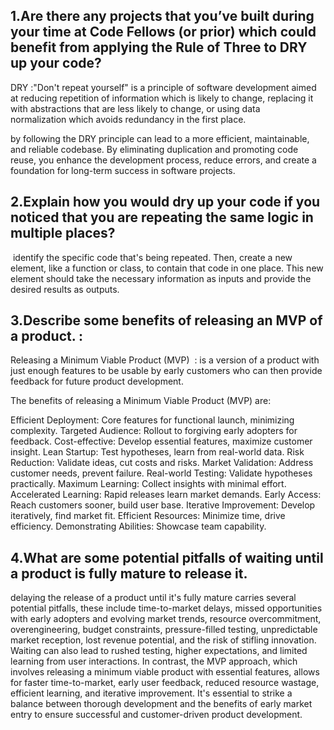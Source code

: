 ## 1.Are there any projects that you’ve built during your time at Code Fellows (or prior) which could benefit from applying the Rule of Three to DRY up your code?

DRY :"Don't repeat yourself" is a principle of software development aimed at reducing repetition of information which is likely to change, replacing it with abstractions that are less likely to change, or using data normalization which avoids redundancy in the first place.

by following the DRY principle can lead to a more efficient, maintainable, and reliable codebase. By eliminating duplication and promoting code reuse, you enhance the development process, reduce errors, and create a foundation for long-term success in software projects.

 ## 2.Explain how you would dry up your code if you noticed that you are repeating the same logic in multiple places?

 identify the specific code that's being repeated. Then, create a new element, like a function or class, to contain that code in one place. This new element should take the necessary information as inputs and provide the desired results as outputs.




## 3.Describe some benefits of releasing an MVP of a product. :

Releasing a Minimum Viable Product (MVP)  : is a version of a product with just enough features to be usable by early customers who can then provide feedback for future product development.




The benefits of releasing a Minimum Viable Product (MVP) are:

Efficient Deployment: Core features for functional launch, minimizing complexity.
Targeted Audience: Rollout to forgiving early adopters for feedback.
Cost-effective: Develop essential features, maximize customer insight.
Lean Startup: Test hypotheses, learn from real-world data.
Risk Reduction: Validate ideas, cut costs and risks.
Market Validation: Address customer needs, prevent failure.
Real-world Testing: Validate hypotheses practically.
Maximum Learning: Collect insights with minimal effort.
Accelerated Learning: Rapid releases learn market demands.
Early Access: Reach customers sooner, build user base.
Iterative Improvement: Develop iteratively, find market fit.
Efficient Resources: Minimize time, drive efficiency.
Demonstrating Abilities: Showcase team capability.




 ## 4.What are some potential pitfalls of waiting until a product is fully mature to release it.

delaying the release of a product until it's fully mature carries several potential pitfalls, these include time-to-market delays, missed opportunities with early adopters and evolving market trends, resource overcommitment, overengineering, budget constraints, pressure-filled testing, unpredictable market reception, lost revenue potential, and the risk of stifling innovation. Waiting can also lead to rushed testing, higher expectations, and limited learning from user interactions. In contrast, the MVP approach, which involves releasing a minimum viable product with essential features, allows for faster time-to-market, early user feedback, reduced resource wastage, efficient learning, and iterative improvement. It's essential to strike a balance between thorough development and the benefits of early market entry to ensure successful and customer-driven product development.